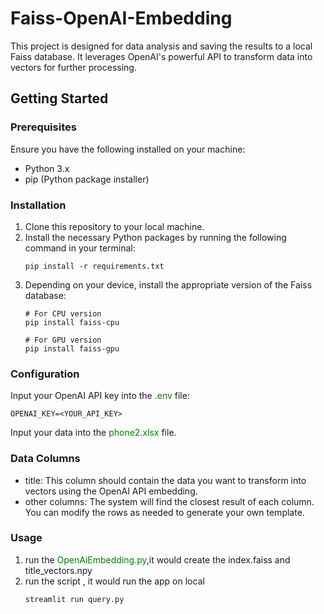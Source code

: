 # Faiss-OpenAI-Embedding
This project is designed for data analysis and saving the results to a local Faiss database. It leverages OpenAI's powerful API to transform data into vectors for further processing.

## Getting Started

### Prerequisites
Ensure you have the following installed on your machine:

- Python 3.x
- pip (Python package installer)

### Installation
1. Clone this repository to your local machine.
2. Install the necessary Python packages by running the following command in your terminal:
    ```commandline
    pip install -r requirements.txt
    ```
3. Depending on your device, install the appropriate version of the Faiss database:
    ```commandline
    # For CPU version
    pip install faiss-cpu
    
    # For GPU version
    pip install faiss-gpu
    ```
### Configuration
Input your OpenAI API key into the <span style="color:green"> .env</span> file:
```
OPENAI_KEY=<YOUR_API_KEY>
```
Input your data into the  <span style="color:green"> phone2.xlsx</span> file.

### Data Columns
- title: This column should contain the data you want to transform into vectors using the OpenAI API embedding.
- other columns: The system will find the closest result of each column. You can modify the rows as needed to generate your own template.

### Usage
1. run the <span style="color:green"> OpenAiEmbedding.py</span>,it would create the index.faiss and title_vectors.npy
2. run the script , it would run the app on local
   ```commandline
   streamlit run query.py
```